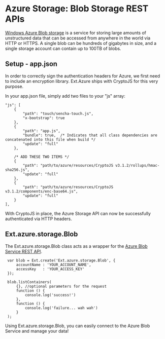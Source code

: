 # Azure Storage: Blob Storage REST APIs

[Windows Azure Blob storage](https://www.windowsazure.com/en-us/develop/net/how-to-guides/blob-storage/) is a service for storing large amounts of unstructured data that can be accessed from anywhere in the world via HTTP or HTTPS. A single blob can be hundreds of gigabytes in size, and a single storage account can contain up to 100TB of blobs.

## Setup - app.json

In order to correctly sign the authentication headers for Azure, we first need to include an encryption library. Ext.Azure ships with CryptoJS for this very purpose.

In your app.json file, simply add two files to your "js" array:

    "js": [
        {
            "path": "touch/sencha-touch.js",
            "x-bootstrap": true
        },
        {
            "path": "app.js",
            "bundle": true,  /* Indicates that all class dependencies are concatenated into this file when build */
            "update": "full"
        },

        /* ADD THESE TWO ITEMS */
        {
            "path": "path/to/azure/resources/CryptoJS v3.1.2/rollups/hmac-sha256.js",
            "update": "full"
        },
        {
            "path": "path/to/azure/resources/CryptoJS v3.1.2/components/enc-base64.js",
            "update": "full"
        }
    ],

With CryptoJS in place, the Azure Storage API can now be successfully authenticated via HTTP headers.

## Ext.azure.storage.Blob

The Ext.azure.storage.Blob class acts as a wrapper for the [Azure Blob Service REST API](http://msdn.microsoft.com/en-us/library/windowsazure/dd135733.aspx).

     var blob = Ext.create('Ext.azure.storage.Blob', {
         accountName : 'YOUR_ACCOUNT_NAME',
         accessKey   : 'YOUR_ACCESS_KEY'
     });

     blob.listContainers(
         {}, //optional parameters for the request
         function () {
             console.log('success!')
         },
         function () {
             console.log('failure... wah wah')
         }
     );


Using Ext.azure.storage.Blob, you can easily connect to the Azure Blob Service and manage your data!